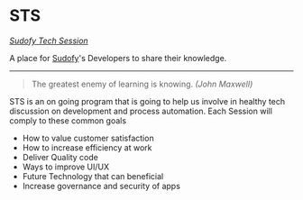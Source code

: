 # STS
[_Sudofy Tech Session_](https://sudofy.github.io/Sudofy-Tech-Session/)

A place for [Sudofy](http://sudofy.com)'s Developers to share their knowledge. 
___


>The greatest enemy of learning is knowing.
_(John Maxwell)_


STS is an on going program that is going to help us involve in healthy tech discussion on development and process automation.
Each Session will comply to these common goals

* How to value customer satisfaction
* How to increase efficiency at work
* Deliver Quality code
* Ways to improve UI/UX
* Future Technology that can beneficial
* Increase governance and security of apps 
